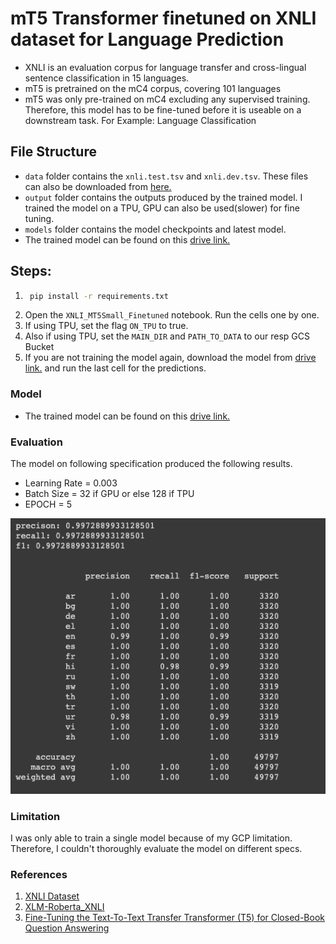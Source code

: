 # mT5 Transformer finetuned on XNLI dataset for Language Prediction

- XNLI is an evaluation corpus for language transfer and cross-lingual sentence classification in 15 languages.
- mT5 is pretrained on the mC4 corpus, covering 101 languages
- mT5 was only pre-trained on mC4 excluding any supervised training. Therefore, this model has to be fine-tuned before it is useable on a downstream task. For Example: Language Classification
  
## File Structure
- `data` folder contains the `xnli.test.tsv` and `xnli.dev.tsv`. These files can also be downloaded from [here.](https://cims.nyu.edu/~sbowman/xnli/)
- `output` folder contains the outputs produced by the trained model. I trained the model on a TPU, GPU can also be used(slower) for fine tuning.
- `models` folder contains the model checkpoints and latest model.  
- The trained model can be found on this [drive link.](https://drive.google.com/drive/folders/1VBtbUt66v_gAwM6o0vPVUgqgeGrKbkMk?usp=sharing)

## Steps:
1. ```bash
    pip install -r requirements.txt
    ```
1. Open the `XNLI_MT5Small_Finetuned` notebook. Run the cells one by one.
2. If using TPU, set the flag `ON_TPU` to true.
3. Also if using TPU, set the `MAIN_DIR` and `PATH_TO_DATA` to our resp GCS Bucket
4. If you are not training the model again, download the model from [drive link.](https://drive.google.com/drive/folders/1VBtbUt66v_gAwM6o0vPVUgqgeGrKbkMk?usp=sharing) and run the last cell for the predictions.

### Model
- The trained model can be found on this [drive link.](https://drive.google.com/drive/folders/1VBtbUt66v_gAwM6o0vPVUgqgeGrKbkMk?usp=sharing)

### Evaluation
The model on following specification produced the following results.
- Learning Rate = 0.003
- Batch Size = 32 if GPU or else 128 if TPU
- EPOCH = 5

![results.png](results.png)
  
### Limitation
I was only able to train a single model because of my GCP limitation. Therefore, I couldn't thoroughly evaluate the model on different specs. 

### References
1. [XNLI Dataset](https://cims.nyu.edu/~sbowman/xnli/)
2. [XLM-Roberta_XNLI](https://github.com/surbhihirawat88/XLM-Roberta_XNLI/blob/main/XNLI.ipynb)
3. [Fine-Tuning the Text-To-Text Transfer Transformer (T5) for Closed-Book Question Answering](https://github.com/google-research/text-to-text-transfer-transformer/blob/main/notebooks/t5-trivia.ipynb)
